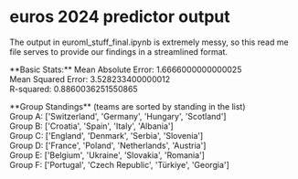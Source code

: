 # euros 2024 predictor output

The output in euroml_stuff_final.ipynb is extremely messy, so this read me file serves to provide our findings in a streamlined format.

<p>**Basic Stats:**
Mean Absolute Error: 1.6666000000000025 <br>
Mean Squared Error: 3.528233400000012 <br>
R-squared: 0.8860036251550865 <br> </p>

<p>**Group Standings** (teams are sorted by standing in the list)<br>
Group A: ['Switzerland', 'Germany', 'Hungary', 'Scotland'] <br>
Group B: ['Croatia', 'Spain', 'Italy', 'Albania'] <br>
Group C: ['England', 'Denmark', 'Serbia', 'Slovenia'] <br>
Group D: ['France', 'Poland', 'Netherlands', 'Austria'] <br>
Group E: ['Belgium', 'Ukraine', 'Slovakia', 'Romania'] <br>
Group F: ['Portugal', 'Czech Republic', 'Türkiye', 'Georgia'] <br> </p>

